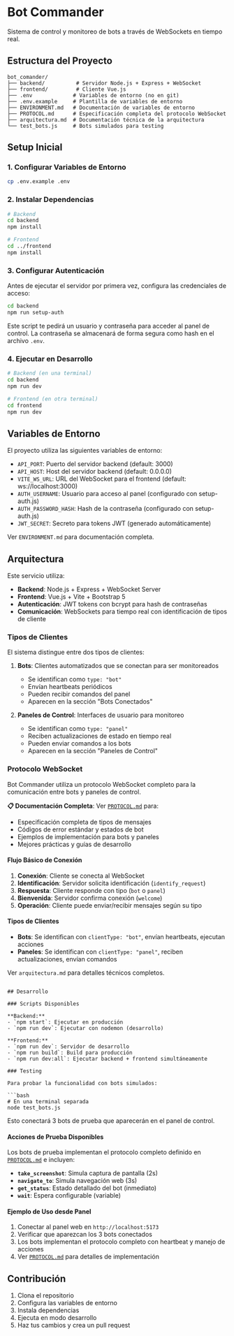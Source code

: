 # Bot Commander

Sistema de control y monitoreo de bots a través de WebSockets en tiempo real.

## Estructura del Proyecto

```
bot_comander/
├── backend/          # Servidor Node.js + Express + WebSocket
├── frontend/         # Cliente Vue.js
├── .env             # Variables de entorno (no en git)
├── .env.example     # Plantilla de variables de entorno
├── ENVIRONMENT.md   # Documentación de variables de entorno
├── PROTOCOL.md      # Especificación completa del protocolo WebSocket
├── arquitectura.md  # Documentación técnica de la arquitectura
└── test_bots.js     # Bots simulados para testing
```

## Setup Inicial

### 1. Configurar Variables de Entorno
```bash
cp .env.example .env
```

### 2. Instalar Dependencias
```bash
# Backend
cd backend
npm install

# Frontend
cd ../frontend
npm install
```

### 3. Configurar Autenticación

Antes de ejecutar el servidor por primera vez, configura las credenciales de acceso:

```bash
cd backend
npm run setup-auth
```

Este script te pedirá un usuario y contraseña para acceder al panel de control. La contraseña se almacenará de forma segura como hash en el archivo `.env`.

### 4. Ejecutar en Desarrollo
```bash
# Backend (en una terminal)
cd backend
npm run dev

# Frontend (en otra terminal)
cd frontend
npm run dev
```

## Variables de Entorno

El proyecto utiliza las siguientes variables de entorno:

- `API_PORT`: Puerto del servidor backend (default: 3000)
- `API_HOST`: Host del servidor backend (default: 0.0.0.0)
- `VITE_WS_URL`: URL del WebSocket para el frontend (default: ws://localhost:3000)
- `AUTH_USERNAME`: Usuario para acceso al panel (configurado con setup-auth.js)
- `AUTH_PASSWORD_HASH`: Hash de la contraseña (configurado con setup-auth.js)
- `JWT_SECRET`: Secreto para tokens JWT (generado automáticamente)

Ver `ENVIRONMENT.md` para documentación completa.

## Arquitectura

Este servicio utiliza:
- **Backend**: Node.js + Express + WebSocket Server
- **Frontend**: Vue.js + Vite + Bootstrap 5  
- **Autenticación**: JWT tokens con bcrypt para hash de contraseñas
- **Comunicación**: WebSockets para tiempo real con identificación de tipos de cliente

### Tipos de Clientes

El sistema distingue entre dos tipos de clientes:

1. **Bots**: Clientes automatizados que se conectan para ser monitoreados
   - Se identifican como `type: "bot"`
   - Envían heartbeats periódicos
   - Pueden recibir comandos del panel
   - Aparecen en la sección "Bots Conectados"

2. **Paneles de Control**: Interfaces de usuario para monitoreo
   - Se identifican como `type: "panel"`
   - Reciben actualizaciones de estado en tiempo real
   - Pueden enviar comandos a los bots
   - Aparecen en la sección "Paneles de Control"

### Protocolo WebSocket

Bot Commander utiliza un protocolo WebSocket completo para la comunicación entre bots y paneles de control.

**📋 Documentación Completa**: Ver [`PROTOCOL.md`](./PROTOCOL.md) para:
- Especificación completa de tipos de mensajes
- Códigos de error estándar y estados de bot
- Ejemplos de implementación para bots y paneles
- Mejores prácticas y guías de desarrollo

#### Flujo Básico de Conexión

1. **Conexión**: Cliente se conecta al WebSocket
2. **Identificación**: Servidor solicita identificación (`identify_request`)
3. **Respuesta**: Cliente responde con tipo (`bot` o `panel`)
4. **Bienvenida**: Servidor confirma conexión (`welcome`)
5. **Operación**: Cliente puede enviar/recibir mensajes según su tipo

#### Tipos de Clientes

- **Bots**: Se identifican con `clientType: "bot"`, envían heartbeats, ejecutan acciones
- **Paneles**: Se identifican con `clientType: "panel"`, reciben actualizaciones, envían comandos

Ver `arquitectura.md` para detalles técnicos completos.
```

## Desarrollo

### Scripts Disponibles

**Backend:**
- `npm start`: Ejecutar en producción
- `npm run dev`: Ejecutar con nodemon (desarrollo)

**Frontend:**
- `npm run dev`: Servidor de desarrollo
- `npm run build`: Build para producción
- `npm run dev:all`: Ejecutar backend + frontend simultáneamente

### Testing

Para probar la funcionalidad con bots simulados:

```bash
# En una terminal separada
node test_bots.js
```

Esto conectará 3 bots de prueba que aparecerán en el panel de control.

#### Acciones de Prueba Disponibles

Los bots de prueba implementan el protocolo completo definido en [`PROTOCOL.md`](./PROTOCOL.md) e incluyen:

- **`take_screenshot`**: Simula captura de pantalla (2s)
- **`navigate_to`**: Simula navegación web (3s)  
- **`get_status`**: Estado detallado del bot (inmediato)
- **`wait`**: Espera configurable (variable)

#### Ejemplo de Uso desde Panel

1. Conectar al panel web en `http://localhost:5173`
2. Verificar que aparezcan los 3 bots conectados
3. Los bots implementan el protocolo completo con heartbeat y manejo de acciones
4. Ver [`PROTOCOL.md`](./PROTOCOL.md) para detalles de implementación

## Contribución

1. Clona el repositorio
2. Configura las variables de entorno
3. Instala dependencias
4. Ejecuta en modo desarrollo
5. Haz tus cambios y crea un pull request
